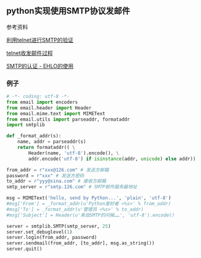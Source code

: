 ## python实现使用SMTP协议发邮件

参考资料

[利用telnet进行SMTP的验证](http://www.cppblog.com/prayer/archive/2011/12/13/162021.html)

[telnet收发邮件过程](https://www.cnblogs.com/h--d/p/6125993.html)

[SMTP的认证 - EHLO的使用](http://www.360doc.com/content/12/0218/15/3200886_187602886.shtml)

### 例子

```python
# -*- coding: utf-8 -*-
from email import encoders
from email.header import Header
from email.mime.text import MIMEText
from email.utils import parseaddr, formataddr
import smtplib

def _format_addr(s):
    name, addr = parseaddr(s)
    return formataddr(( \
        Header(name, 'utf-8').encode(), \
        addr.encode('utf-8') if isinstance(addr, unicode) else addr))

from_addr = r"xxx@126.com" # 发送方邮箱
password = r"xxx" # 发送方密码
to_addr = r"yyy@sina.com" # 接收方邮箱
smtp_server = r"smtp.126.com" # SMTP邮件服务器地址

msg = MIMEText('hello, send by Python...', 'plain', 'utf-8')
#msg['From'] = _format_addr(u'Python爱好者 <%s>' % from_addr)
#msg['To'] = _format_addr(u'管理员 <%s>' % to_addr)
#msg['Subject'] = Header(u'来自SMTP的问候……', 'utf-8').encode()

server = smtplib.SMTP(smtp_server, 25)
server.set_debuglevel(1)
server.login(from_addr, password)
server.sendmail(from_addr, [to_addr], msg.as_string())
server.quit()
```

